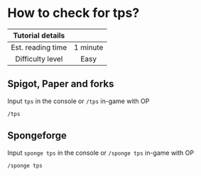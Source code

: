 # How to check for tps?

|  Tutorial details |           |
|:-----------------:|:---------:|
| Est. reading time | 1 minute |
| Difficulty level  | Easy      |

## Spigot, Paper and forks

Input `tps` in the console or `/tps` in-game with OP 

```
/tps 
```

## Spongeforge

Input `sponge tps` in the console or `/sponge tps` in-game with OP 

```
/sponge tps
```
